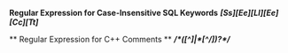 **Regular Expression for Case-Insensitive SQL Keywords**
  _**[Ss][Ee][Ll][Ee][Cc][Tt]**_

  ** Regular Expression for C++ Comments **
  _**\/\*([^*]|\*[^/])*?\*\/**_
